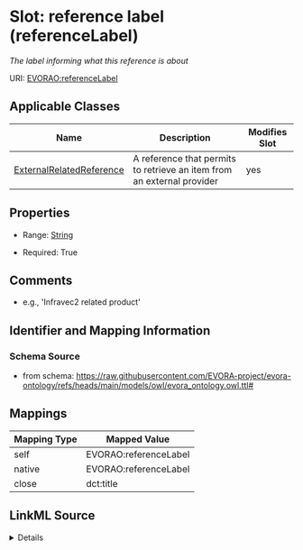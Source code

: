 

# Slot: reference label (referenceLabel)


_The label informing what this reference is about_





URI: [EVORAO:referenceLabel](https://raw.githubusercontent.com/EVORA-project/evora-ontology/refs/heads/main/models/owl/evora_ontology.owl.ttl#referenceLabel)



<!-- no inheritance hierarchy -->





## Applicable Classes

| Name | Description | Modifies Slot |
| --- | --- | --- |
| [ExternalRelatedReference](ExternalRelatedReference.md) | A reference that permits to retrieve an item from an external provider |  yes  |







## Properties

* Range: [String](String.md)

* Required: True





## Comments

* e.g., 'Infravec2 related product'

## Identifier and Mapping Information







### Schema Source


* from schema: https://raw.githubusercontent.com/EVORA-project/evora-ontology/refs/heads/main/models/owl/evora_ontology.owl.ttl#




## Mappings

| Mapping Type | Mapped Value |
| ---  | ---  |
| self | EVORAO:referenceLabel |
| native | EVORAO:referenceLabel |
| close | dct:title |




## LinkML Source

<details>
```yaml
name: referenceLabel
description: The label informing what this reference is about
title: reference label
comments:
- e.g., 'Infravec2 related product'
from_schema: https://raw.githubusercontent.com/EVORA-project/evora-ontology/refs/heads/main/models/owl/evora_ontology.owl.ttl#
close_mappings:
- dct:title
rank: 1000
alias: referenceLabel
domain_of:
- ExternalRelatedReference
range: string
required: true
multivalued: false

```
</details>